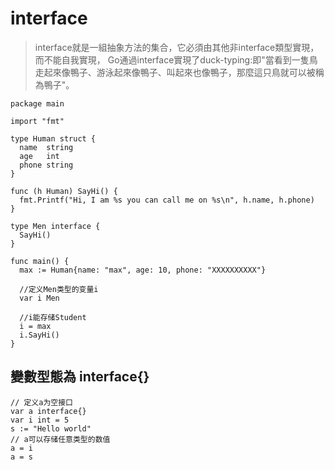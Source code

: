 # interface

> interface就是一組抽象方法的集合，它必須由其他非interface類型實現，而不能自我實現， Go通過interface實現了duck-typing:即"當看到一隻鳥走起來像鴨子、游泳起來像鴨子、叫起來也像鴨子，那麼這只鳥就可以被稱為鴨子"。

```
package main

import "fmt"

type Human struct {
  name  string
  age   int
  phone string
}

func (h Human) SayHi() {
  fmt.Printf("Hi, I am %s you can call me on %s\n", h.name, h.phone)
}

type Men interface {
  SayHi()
}

func main() {
  max := Human{name: "max", age: 10, phone: "XXXXXXXXXX"}

  //定义Men类型的变量i
  var i Men

  //i能存储Student
  i = max
  i.SayHi()
}
```

## 變數型態為 interface{}

```
// 定义a为空接口
var a interface{}
var i int = 5
s := "Hello world"
// a可以存储任意类型的数值
a = i
a = s
```


